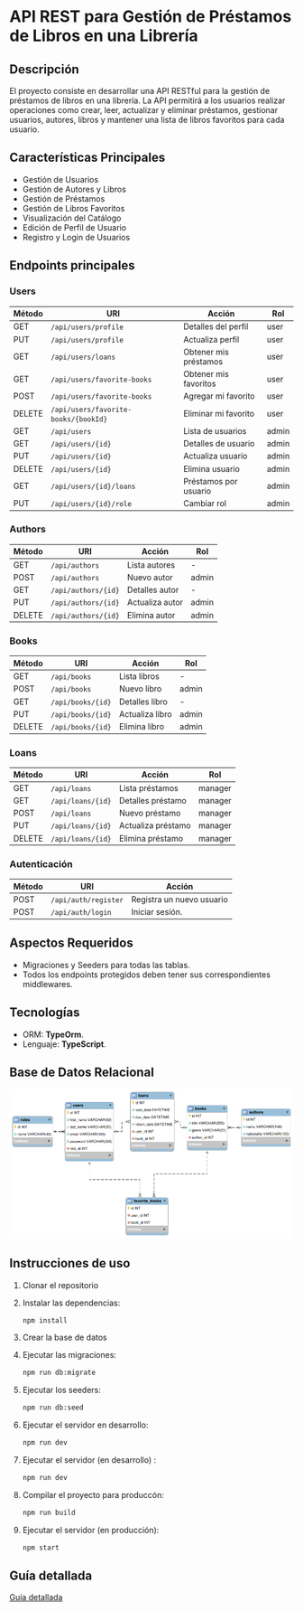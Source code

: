 # API REST para Gestión de Préstamos de Libros en una Librería

## Descripción

El proyecto consiste en desarrollar una API RESTful para la gestión de préstamos de libros en una librería. La API permitirá a los usuarios realizar operaciones como crear, leer, actualizar y eliminar préstamos, gestionar usuarios, autores, libros y mantener una lista de libros favoritos para cada usuario.


## Características Principales

- Gestión de Usuarios
- Gestión de Autores y Libros
- Gestión de Préstamos
- Gestión de Libros Favoritos
- Visualización del Catálogo
- Edición de Perfil de Usuario
- Registro y Login de Usuarios

## Endpoints principales

### Users

| Método | URI                                  | Acción                 | Rol     |
|--------|--------------------------------------|------------------------|---------|
| GET    | `/api/users/profile`                 | Detalles del perfil    | user    |
| PUT    | `/api/users/profile`                 | Actualiza perfil       | user    |
| GET    | `/api/users/loans`                   | Obtener mis préstamos  | user    |
| GET    | `/api/users/favorite-books`          | Obtener mis favoritos  | user    |
| POST   | `/api/users/favorite-books`          | Agregar mi favorito    | user    |
| DELETE | `/api/users/favorite-books/{bookId}` | Eliminar mi favorito   | user    |
| GET    | `/api/users`                         | Lista de usuarios      | admin   |
| GET    | `/api/users/{id}`                    | Detalles de usuario    | admin   |
| PUT    | `/api/users/{id}`                    | Actualiza usuario      | admin   |
| DELETE | `/api/users/{id}`                    | Elimina usuario        | admin   |
| GET    | `/api/users/{id}/loans`              | Préstamos por usuario  | admin   |
| PUT    | `/api/users/{id}/role`               | Cambiar rol            | admin   |

### Authors

| Método | URI                | Acción         | Rol   |
|--------|--------------------|----------------|-------|
| GET    | `/api/authors`     | Lista autores  | -     |
| POST   | `/api/authors`     | Nuevo autor    | admin |
| GET    | `/api/authors/{id}`| Detalles autor | -     |
| PUT    | `/api/authors/{id}`| Actualiza autor| admin |
| DELETE | `/api/authors/{id}`| Elimina autor  | admin |

### Books

| Método | URI                | Acción           | Rol   |
|--------|--------------------|------------------|-------|
| GET    | `/api/books`       | Lista libros     | -     |
| POST   | `/api/books`       | Nuevo libro      | admin |
| GET    | `/api/books/{id}`  | Detalles libro   | -     |
| PUT    | `/api/books/{id}`  | Actualiza libro  | admin |
| DELETE | `/api/books/{id}`  | Elimina libro    | admin |

### Loans

| Método | URI                | Acción            | Rol     |
|--------|--------------------|-------------------|---------|
| GET    | `/api/loans`       | Lista préstamos   | manager |
| GET    | `/api/loans/{id}`  | Detalles préstamo | manager |
| POST   | `/api/loans`       | Nuevo préstamo    | manager |
| PUT    | `/api/loans/{id}`  | Actualiza préstamo| manager |   
| DELETE | `/api/loans/{id}`  | Elimina préstamo  | manager |


### Autenticación

| Método | URI                      | Acción                    |
|--------|--------------------------|---------------------------|
| POST   | `/api/auth/register`     | Registra un nuevo usuario |
| POST   | `/api/auth/login`        | Iniciar sesión.           |



## Aspectos Requeridos
- Migraciones y Seeders para todas las tablas.
- Todos los endpoints protegidos deben tener sus correspondientes middlewares.


## Tecnologías
- ORM: **TypeOrm**.
- Lenguaje:  **TypeScript**.

## Base de Datos Relacional
![Database](./library_loan_manag_db.png)


## Instrucciones de uso

1. Clonar el repositorio
   
2. Instalar las dependencias:

    ```bash
    npm install
    ```
3. Crear la base de datos
   
4. Ejecutar las migraciones:

    ```bash
    npm run db:migrate
    ```

5. Ejecutar los seeders:

    ```bash
    npm run db:seed
    ```

6. Ejecutar el servidor en desarrollo:
    ```bash
    npm run dev
    ```

7. Ejecutar el servidor (en desarrollo) :
    ```bash
    npm run dev
    ```

8. Compilar el proyecto para produccón:
    ```bash
    npm run build
    ```

9. Ejecutar el servidor (en producción):
    ```bash
    npm start
    ```


## Guía detallada
[Guía detallada](./setup-guide.md)
